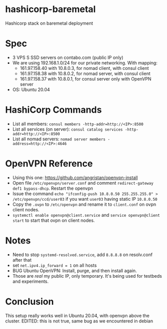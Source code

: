 # hashicorp-baremetal

Hashicorp stack on baremetal deployment

# Spec

* 3 VPS S SSD servers on contabo.com (public IP only)
* We are using 192.168.1.0/24 for our private networking. With mapping:
  * 161.97.158.40 with 10.8.0.3, for nomad client, with consul client
  *	161.97.158.38 with 10.8.0.2, for nomad server, with consul client
  *	161.97.158.37 with 10.8.0.1, for consul server only with OpenVPN server
* OS: Ubuntu 20.04

# HashiCorp Commands

* List all members: `consul members -http-addr=http://<IP>:8500`
* List all services (on server): `consul catalog services -http-addr=http://<IP>:8500`
* List all nomad servers: `nomad server members -address=http://<IP>:4646`

# OpenVPN Reference

* Using this one: https://github.com/angristan/openvpn-install
* Open file `/etc/openvpn/server.conf` and comment `redirect-gateway def1 bypass-dhcp`. Restart the openvpn
* Issue the command `echo "ifconfig-push 10.8.0.50 255.255.255.0" > /etc/openvpn/ccd/user03` if you want `user03` having static IP `10.8.0.50`
* Copy the `.ovpn` to `/etc/openvpn` and rename it to `client.conf` on ovpn client nodes.
* `systemctl enable openvpn@client.service` and `service openvpn@client start` to start that ovpn on client nodes.

# Notes

* Need to stop `systemd-resolved.service`, add `8.8.8.8` on resolv.conf after that
* set `net.ipv4.ip_forward = 1` on all hosts
* BUG Ubuntu OpenVPN: Install, purge, and then install again.
* Those are *real* my public IP, only temporary. It's being used for testbeds and experiments.

# Conclusion
This setup really works well in Ubuntu 20.04, with openvpn above the cluster. EDITED: this is not true, same bug as we encountered in debian